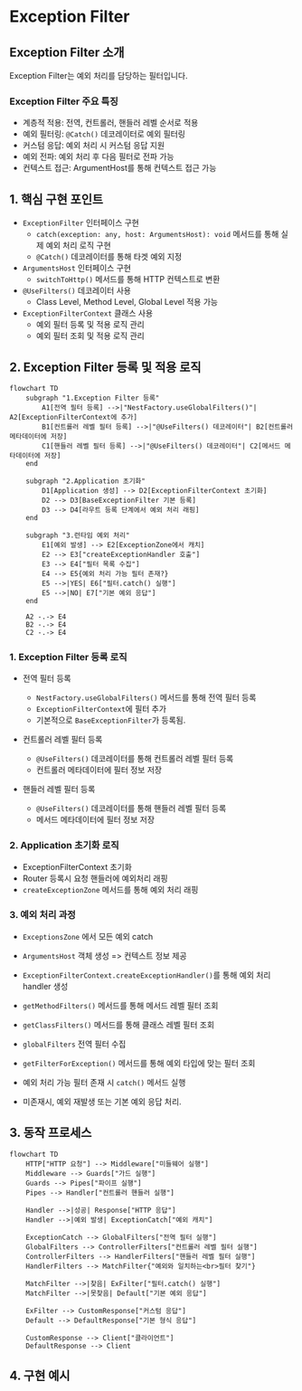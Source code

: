 # Exception Filter

## Exception Filter 소개

Exception Filter는 예외 처리를 담당하는 필터입니다.

### Exception Filter 주요 특징
- 계층적 적용: 전역, 컨트롤러, 핸들러 레벨 순서로 적용
- 예외 필터링: `@Catch()` 데코레이터로 예외 필터링
- 커스텀 응답: 예외 처리 시 커스텀 응답 지원
- 예외 전파: 예외 처리 후 다음 필터로 전파 가능
- 컨텍스트 접근: ArgumentHost를 통해 컨텍스트 접근 가능


## 1. 핵심 구현 포인트
- `ExceptionFilter` 인터페이스 구현
  - `catch(exception: any, host: ArgumentsHost): void` 메서드를 통해 실제 예외 처리 로직 구현
  - `@Catch()` 데코레이터를 통해 타겟 예외 지정
- `ArgumentsHost` 인터페이스 구현
  - `switchToHttp()` 메서드를 통해 HTTP 컨텍스트로 변환
- `@UseFilters()` 데코레이터 사용
  - Class Level, Method Level, Global Level 적용 가능
- `ExceptionFilterContext` 클래스 사용
  - 예외 필터 등록 및 적용 로직 관리
  - 예외 필터 조회 및 적용 로직 관리



## 2. Exception Filter 등록 및 적용 로직
```mermaid
flowchart TD
    subgraph "1.Exception Filter 등록"
        A1[전역 필터 등록] -->|"NestFactory.useGlobalFilters()"| A2[ExceptionFilterContext에 추가]
        B1[컨트롤러 레벨 필터 등록] -->|"@UseFilters() 데코레이터"| B2[컨트롤러 메타데이터에 저장]
        C1[핸들러 레벨 필터 등록] -->|"@UseFilters() 데코레이터"| C2[메서드 메타데이터에 저장]
    end

    subgraph "2.Application 초기화"
        D1[Application 생성] --> D2[ExceptionFilterContext 초기화]
        D2 --> D3[BaseExceptionFilter 기본 등록]
        D3 --> D4[라우트 등록 단계에서 예외 처리 래핑]
    end

    subgraph "3.런타임 예외 처리"
        E1[예외 발생] --> E2[ExceptionZone에서 캐치]
        E2 --> E3["createExceptionHandler 호출"]
        E3 --> E4["필터 목록 수집"]
        E4 --> E5{예외 처리 가능 필터 존재?}
        E5 -->|YES| E6["필터.catch() 실행"]
        E5 -->|NO| E7["기본 예외 응답"]
    end

    A2 -.-> E4
    B2 -.-> E4
    C2 -.-> E4
```
### 1. Exception Filter 등록 로직
- 전역 필터 등록
    - `NestFactory.useGlobalFilters()` 메서드를 통해 전역 필터 등록
    - `ExceptionFilterContext`에 필터 추가
    - 기본적으로 `BaseExceptionFilter`가 등록됨.

- 컨트롤러 레벨 필터 등록
    - `@UseFilters()` 데코레이터를 통해 컨트롤러 레벨 필터 등록
    - 컨트롤러 메타데이터에 필터 정보 저장

- 핸들러 레벨 필터 등록
    - `@UseFilters()` 데코레이터를 통해 핸들러 레벨 필터 등록
    - 메서드 메타데이터에 필터 정보 저장
### 2. Application 초기화 로직
- ExceptionFilterContext 초기화
- Router 등록시 요청 핸들러에 예외처리 래핑
- `createExceptionZone` 메서드를 통해 예외 처리 래핑

### 3. 예외 처리 과정
- `ExceptionsZone` 에서 모든 예외 catch
- `ArgumentsHost` 객체 생성 => 컨텍스트 정보 제공
- `ExceptionFilterContext.createExceptionHandler()`를 통해 예외 처리 handler 생성

- `getMethodFilters()` 메서드를 통해 메서드 레벨 필터 조회
- `getClassFilters()` 메서드를 통해 클래스 레벨 필터 조회
- `globalFilters` 전역 필터 수집
- `getFilterForException()` 메서드를 통해 예외 타입에 맞는 필터 조회
- 예외 처리 가능 필터 존재 시 `catch()` 메서드 실행
- 미존재시, 예외 재발생 또는 기본 예외 응답 처리.


## 3. 동작 프로세스
```mermaid
flowchart TD
    HTTP["HTTP 요청"] --> Middleware["미들웨어 실행"]
    Middleware --> Guards["가드 실행"]
    Guards --> Pipes["파이프 실행"]
    Pipes --> Handler["컨트롤러 핸들러 실행"]
    
    Handler -->|성공| Response["HTTP 응답"]
    Handler -->|예외 발생| ExceptionCatch["예외 캐치"]
    
    ExceptionCatch --> GlobalFilters["전역 필터 실행"]
    GlobalFilters --> ControllerFilters["컨트롤러 레벨 필터 실행"]
    ControllerFilters --> HandlerFilters["핸들러 레벨 필터 실행"]
    HandlerFilters --> MatchFilter{"예외와 일치하는<br>필터 찾기"}
    
    MatchFilter -->|찾음| ExFilter["필터.catch() 실행"]
    MatchFilter -->|못찾음| Default["기본 예외 응답"]
    
    ExFilter --> CustomResponse["커스텀 응답"]
    Default --> DefaultResponse["기본 형식 응답"]
    
    CustomResponse --> Client["클라이언트"]
    DefaultResponse --> Client
```

## 4. 구현 예시
